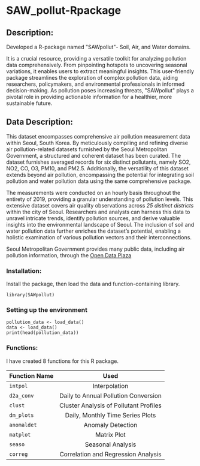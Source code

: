 # SAW_pollut-Rpackage  
## Description:
Developed a R-package named "SAWpollut"- Soil, Air, and Water domains.   

It is a crucial resource, providing a versatile toolkit for analyzing pollution data comprehensively. From pinpointing hotspots to uncovering seasonal variations, it enables users to extract meaningful insights. This user-friendly package streamlines the exploration of complex pollution data, aiding researchers, policymakers, and environmental professionals in informed decision-making. As pollution poses increasing threats, "SAWpollut" plays a pivotal role in providing actionable information for a healthier, more sustainable future.
## Data Description:
This dataset encompasses comprehensive air pollution measurement data within Seoul, South Korea. By meticulously compiling and refining diverse air pollution-related datasets furnished by the Seoul Metropolitan Government, a structured and coherent dataset has been curated. The dataset furnishes averaged records for six distinct pollutants, namely SO2, NO2, CO, O3, PM10, and PM2.5. Additionally, the versatility of this dataset extends beyond air pollution, encompassing the potential for integrating soil pollution and water pollution data using the same comprehensive package.  

The measurements were conducted on an hourly basis throughout the entirety of 2019, providing a granular understanding of pollution levels. This extensive dataset covers air quality observations across *25 distinct districts* within the city of Seoul. Researchers and analysts can harness this data to unravel intricate trends, identify pollution sources, and derive valuable insights into the environmental landscape of Seoul. The inclusion of soil and water pollution data further enriches the dataset’s potential, enabling a holistic examination of various pollution vectors and their interconnections.  

Seoul Metropolitan Government provides many public data, including air pollution information, through the [Open Data Plaza](https://data.seoul.go.kr/)  

### Installation:
Install the package, then load the data and function-containing library.  
```
library(SAWpollut)
```
### Setting up the environment
```
pollution_data <- load_data()
data <- load_data()
print(head(pollution_data))
```
### Functions:
I have created 8 functions for this R package.

|Function Name     |                 Used                  |
| -------------    |:-------------------------------------:|
| `intpol`         | Interpolation                         |
|`d2a_conv`        | Daily to Annual Pollution Conversion  |
|`clust`           |Cluster Analysis of Pollutant Profiles |
|`dm_plots`        |Daily, Monthly Time Series Plots       |
|`anomaldet`       |Anomaly Detection                      |
|`matplot`         |Matrix Plot                            |
|`seaso`           |Seasonal Analysis                      |
|`correg`          |Correlation and Regression Analysis    |
